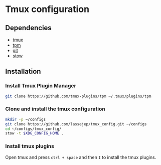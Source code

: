 # Tmux configuration

## Dependencies
- [tmux](https://github.com/tmux/tmux/wiki)
- [tpm](https://github.com/tmux-plugins/tpm)
- [git](https://git-scm.com/)
- [stow](https://www.gnu.org/software/stow/)

## Installation
### Install Tmux Plugin Manager
```bash
git clone https://github.com/tmux-plugins/tpm ~/.tmux/plugins/tpm
```

### Clone and install the tmux configuration
```bash
mkdir -p ~/configs
git clone https://github.com/lassejep/tmux_config.git ~/configs
cd ~/configs/tmux_config/
stow -t $XDG_CONFIG_HOME .
```

### Install tmux plugins
Open tmux and press `ctrl + space` and then `I` to install the tmux plugins.

